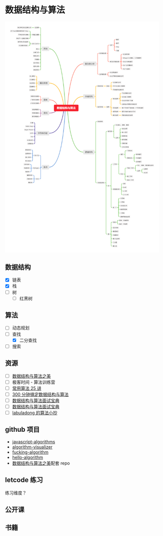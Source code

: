 # 数据结构与算法

![](./assets/images/数据结构与算法.png)

## 数据结构

- [x] 链表
- [x] 栈
- [ ] 树
  - [ ] 红黑树

## 算法

- [ ] 动态规划
- [ ] 查找
  - [x] 二分查找
- [ ] 搜索

## 资源

- [ ] [数据结构与算法之美](https://time.geekbang.org/column/article/178378)
- [ ] 极客时间 - 算法训练营
- [ ] [常用算法 25 讲](https://time.geekbang.org/opencourse/intro/100057601)
- [ ] [300 分钟搞定数据结构与算法](https://kaiwu.lagou.com/course/courseInfo.htm?courseId=3#/content)
- [ ] [数据结构与算法面试宝典](https://kaiwu.lagou.com/course/courseInfo.htm?courseId=185#/content)
- [ ] [数据结构与算法面试宝典](https://kaiwu.lagou.com/course/courseInfo.htm?courseId=685#/content)
- [ ] [labuladong 的算法小抄](https://labuladong.github.io/algo/)

## github 项目

- [javascript-algorithms](https://github.com/trekhleb/javascript-algorithms)
- [algorithm-visualizer](https://github.com/algorithm-visualizer/algorithm-visualizer)
- [fucking-algorithm](https://github.com/labuladong/fucking-algorithm)
- [hello-algorithm](https://github.com/geekxh/hello-algorithm)
- [数据结构与算法之美](https://github.com/wangzheng0822/algo)配套 repo

## letcode 练习

练习维度？

## 公开课

## 书籍
